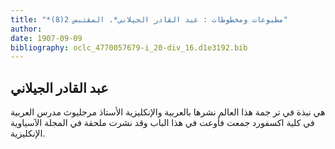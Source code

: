 ```yaml
---
title: "*مطبوعات ومخطوطات : عبد القادر الجيلاني*. المقتبس 2(8)"
author: 
date: 1907-09-09
bibliography: oclc_4770057679-i_20-div_16.d1e3192.bib
---
```




##  عبد القادر الجيلاني 


 هي نبذة في تر جمة هذا العالم نشرها بالعربية والإنكليزية  الأستاذ مرجليوث  مدرس العربية في  كلية اكسفورد  جمعت فأوعت في هذا الباب وقد نشرت ملحقة في المجلة الآسياوية الإنكليزية. 
